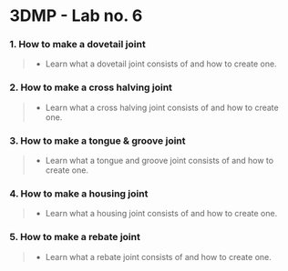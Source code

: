 # 3DMP - Lab no. 6

### 1. How to make a dovetail joint
> - Learn what a dovetail joint consists of and how to create one.
### 2. How to make a cross halving joint
> - Learn what a cross halving joint consists of and how to create one.
### 3. How to make a tongue & groove joint
> - Learn what a tongue and groove joint consists of and how to create one.
### 4. How to make a housing joint
> - Learn what a housing joint consists of and how to create one.
### 5. How to make a rebate joint
> - Learn what a rebate joint consists of and how to create one.
